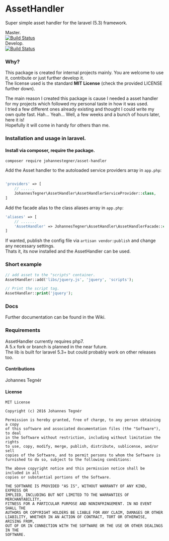# AssetHandler
Super simple asset handler for the laravel (5.3) framework.

Master.  
[![Build Status](https://travis-ci.org/Johannestegner/AssetHandler.svg?branch=master)](https://travis-ci.org/Johannestegner/AssetHandler)   
Develop.  
[![Build Status](https://travis-ci.org/Johannestegner/AssetHandler.svg?branch=develop)](https://travis-ci.org/Johannestegner/AssetHandler)

### Why?
This package is created for internal projects mainly. You are welcome to use it, contribute or just further develop it.  
The license used is the standard **MIT License** (check the provided LICENSE further down).  
  
The main reason I created this package is cause I needed a asset handler for my projects which followed my personal taste in how it was used.  
I tried a few different ones already existing and thought I could write my own quite fast. Hah... Yeah... Well, a few weeks and a bunch of hours later, here it is!  
Hopefully it will come in handy for others than me.  

### Installation and usage in laravel.

#### Install via composer, require the package.
`composer require johannestegner/asset-handler`

Add the Asset handler to the autoloaded service providers array in `app.php`: 

```php

'providers' => [
    // ......      
    JohannesTegner\AssetHandler\AssetHandlerServiceProvider::class,
]
```

Add the facade alias to the class aliases array in `app.php`:

```php
'aliases' => [
    // .......
    'AssetHandler' => JohannesTegner\AssetHandler\AssetHandlerFacade::class,
]
```

If wanted, publish the config file via `artisan vendor:publish` and change any necessary settings.  
Thats it, its now installed and the AssetHandler can be used.

### Short example

```php
// add asset to the "scripts" container.
AssetHandler::add('libs/jquery.js', 'jquery', 'scripts');

// Print the script tag.
AssetHandler::print('jquery');
```


### Docs
Further documentation can be found in the Wiki.

### Requirements
AssetHandler currently requires php7.  
A 5.x fork or branch is planned in the near future.  
The lib is built for laravel 5.3+ but could probably work on other releases too.

#### Contributions
Johannes Tegnér

#### License

```
MIT License

Copyright (c) 2016 Johannes Tegnér

Permission is hereby granted, free of charge, to any person obtaining a copy
of this software and associated documentation files (the "Software"), to deal
in the Software without restriction, including without limitation the rights
to use, copy, modify, merge, publish, distribute, sublicense, and/or sell
copies of the Software, and to permit persons to whom the Software is
furnished to do so, subject to the following conditions:

The above copyright notice and this permission notice shall be included in all
copies or substantial portions of the Software.

THE SOFTWARE IS PROVIDED "AS IS", WITHOUT WARRANTY OF ANY KIND, EXPRESS OR
IMPLIED, INCLUDING BUT NOT LIMITED TO THE WARRANTIES OF MERCHANTABILITY,
FITNESS FOR A PARTICULAR PURPOSE AND NONINFRINGEMENT. IN NO EVENT SHALL THE
AUTHORS OR COPYRIGHT HOLDERS BE LIABLE FOR ANY CLAIM, DAMAGES OR OTHER
LIABILITY, WHETHER IN AN ACTION OF CONTRACT, TORT OR OTHERWISE, ARISING FROM,
OUT OF OR IN CONNECTION WITH THE SOFTWARE OR THE USE OR OTHER DEALINGS IN THE
SOFTWARE.
```
